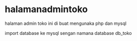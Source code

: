 # halamanadmintoko
halaman admin toko ini di buat mengunaka php dan mysql

import database ke mysql sengan namana database db_toko
